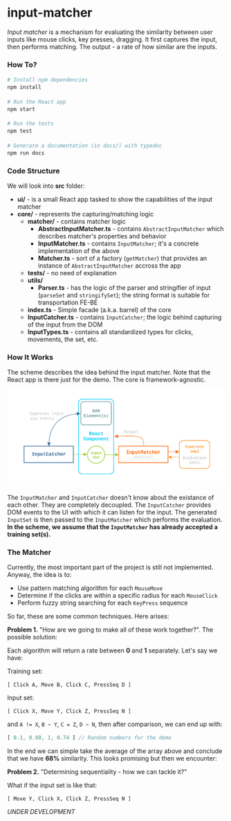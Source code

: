 # input-matcher

_Input matcher_ is a mechanism for evaluating the similarity between user inputs like mouse clicks, key presses, dragging. It first captures the input, then performs matching. The output - a rate of how similar are the inputs.

### How To?

```bash
# Install npm dependencies
npm install

# Run the React app
npm start

# Run the tests
npm test

# Generate a documentation (in docs/) with typedoc
npm run docs
```

### Code Structure

We will look into **src** folder:

- **ui/** - is a small React app tasked to show the capabilities of the input matcher
- **core/** - represents the capturing/matching logic
  - **matcher/** - contains matcher logic
    - **AbstractInputMatcher.ts** - contains `AbstractInputMatcher` which describes matcher's properties and behavior
    - **InputMatcher.ts** - contains `InputMatcher`; it's a concrete implementation of the above
    - **Matcher.ts** - sort of a factory (`getMatcher`) that provides an instance of `AbstractInputMatcher` accross the app
  - **tests/** - no need of explanation
  - **utils/**
    - **Parser.ts** - has the logic of the parser and stringifier of input (`parseSet` and `stringifySet`); the string format is suitable for transportation FE-BE
  - **index.ts** - Simple facade (a.k.a. barrel) of the core
  - **InputCatcher.ts** - contains `InputCatcher`; the logic behind capturing of the input from the DOM
  - **InputTypes.ts** - contains all standardized types for clicks, movements, the set, etc.

### How It Works

The scheme describes the idea behind the input matcher. Note that the React app is there just for the demo. The core is framework-agnostic.

![scheme](./misc/scheme.png)

The `InputMatcher` and `InputCatcher` doesn't know about the existance of each other. They are completely decoupled. The `InputCatcher` provides DOM events to the UI with which it can listen for the input. The generated `InputSet` is then passed to the `InputMatcher` which performs the evaluation. **In the scheme, we assume that the `InputMatcher` has already accepted a training set(s).**

### The Matcher

Currently, the most important part of the project is still not implemented. Anyway, the idea is to:

- Use pattern matching algorithm for each `MouseMove`
- Determine if the clicks are within a specific radius for each `MouseClick`
- Perform fuzzy string searching for each `KeyPress` sequence

So far, these are some common techniques. Here arises:

**Problem 1.** "How are we going to make all of these work together?". The possible solution:

Each algorithm will return a rate between **0** and **1** separately. Let's say we have:

Training set:

```
[ Click A, Move B, Click C, PressSeq D ]
```

Input set:

```
[ Click X, Move Y, Click Z, PressSeq N ]
```

and `A != X`, `B ~ Y`, `C = Z`, `D ~ N`, then after comparison, we can end up with:

```javascript
[ 0.1, 0.88, 1, 0.74 ] // Random numbers for the demo
```

In the end we can simple take the average of the array above and conclude that we have **68%** similarity. This looks promising but then we encounter:

**Problem 2.** "Determining sequentiality - how we can tackle it?"

What if the input set is like that:

```
[ Move Y, Click X, Click Z, PressSeq N ]
```

_UNDER DEVELOPMENT_
